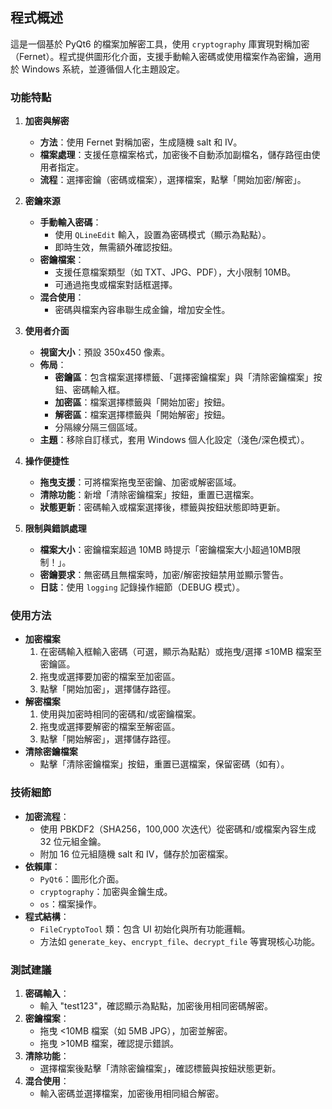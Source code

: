 ## **程式概述**

這是一個基於 PyQt6 的檔案加解密工具，使用 `cryptography` 庫實現對稱加密（Fernet）。程式提供圖形化介面，支援手動輸入密碼或使用檔案作為密鑰，適用於 Windows 系統，並遵循個人化主題設定。

### **功能特點**

1. **加密與解密**
   - **方法**：使用 Fernet 對稱加密，生成隨機 salt 和 IV。
   - **檔案處理**：支援任意檔案格式，加密後不自動添加副檔名，儲存路徑由使用者指定。
   - **流程**：選擇密鑰（密碼或檔案），選擇檔案，點擊「開始加密/解密」。

2. **密鑰來源**
   - **手動輸入密碼**：
     - 使用 `QLineEdit` 輸入，設置為密碼模式（顯示為點點）。
     - 即時生效，無需額外確認按鈕。
   - **密鑰檔案**：
     - 支援任意檔案類型（如 TXT、JPG、PDF），大小限制 10MB。
     - 可通過拖曳或檔案對話框選擇。
   - **混合使用**：
     - 密碼與檔案內容串聯生成金鑰，增加安全性。

3. **使用者介面**
   - **視窗大小**：預設 350x450 像素。
   - **佈局**：
     - **密鑰區**：包含檔案選擇標籤、「選擇密鑰檔案」與「清除密鑰檔案」按鈕、密碼輸入框。
     - **加密區**：檔案選擇標籤與「開始加密」按鈕。
     - **解密區**：檔案選擇標籤與「開始解密」按鈕。
     - 分隔線分隔三個區域。
   - **主題**：移除自訂樣式，套用 Windows 個人化設定（淺色/深色模式）。

4. **操作便捷性**
   - **拖曳支援**：可將檔案拖曳至密鑰、加密或解密區域。
   - **清除功能**：新增「清除密鑰檔案」按鈕，重置已選檔案。
   - **狀態更新**：密碼輸入或檔案選擇後，標籤與按鈕狀態即時更新。

5. **限制與錯誤處理**
   - **檔案大小**：密鑰檔案超過 10MB 時提示「密鑰檔案大小超過10MB限制！」。
   - **密鑰要求**：無密碼且無檔案時，加密/解密按鈕禁用並顯示警告。
   - **日誌**：使用 `logging` 記錄操作細節（DEBUG 模式）。

### **使用方法**

- **加密檔案**
  1. 在密碼輸入框輸入密碼（可選，顯示為點點）或拖曳/選擇 ≤10MB 檔案至密鑰區。
  2. 拖曳或選擇要加密的檔案至加密區。
  3. 點擊「開始加密」，選擇儲存路徑。
- **解密檔案**
  1. 使用與加密時相同的密碼和/或密鑰檔案。
  2. 拖曳或選擇要解密的檔案至解密區。
  3. 點擊「開始解密」，選擇儲存路徑。
- **清除密鑰檔案**
  - 點擊「清除密鑰檔案」按鈕，重置已選檔案，保留密碼（如有）。

### **技術細節**

- **加密流程**：
  - 使用 PBKDF2（SHA256，100,000 次迭代）從密碼和/或檔案內容生成 32 位元組金鑰。
  - 附加 16 位元組隨機 salt 和 IV，儲存於加密檔案。
- **依賴庫**：
  - `PyQt6`：圖形化介面。
  - `cryptography`：加密與金鑰生成。
  - `os`：檔案操作。
- **程式結構**：
  - `FileCryptoTool` 類：包含 UI 初始化與所有功能邏輯。
  - 方法如 `generate_key`、`encrypt_file`、`decrypt_file` 等實現核心功能。

### **測試建議**

1. **密碼輸入**：
   - 輸入 "test123"，確認顯示為點點，加密後用相同密碼解密。
2. **密鑰檔案**：
   - 拖曳 <10MB 檔案（如 5MB JPG），加密並解密。
   - 拖曳 >10MB 檔案，確認提示錯誤。
3. **清除功能**：
   - 選擇檔案後點擊「清除密鑰檔案」，確認標籤與按鈕狀態更新。
4. **混合使用**：
   - 輸入密碼並選擇檔案，加密後用相同組合解密。